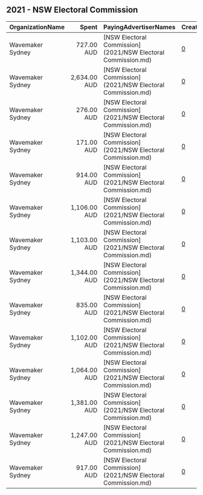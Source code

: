 ## 2021 - NSW Electoral Commission 
|OrganizationName|Spent|PayingAdvertiserNames|CreativeUrls|Impressions|Genders|AgeBrackets|CountryCodes|BillingAddresses|CandidateBallotInformation|
|:---|---:|:---|:---|---:|:---|:---|:---|:---|:---|
|Wavemaker Sydney|727.00 AUD|[NSW Electoral Commission](2021/NSW Electoral Commission.md)|[0](https://www.snap.com/political-ads/asset/befff85eb50ed3e0e343c023ecc0d0b29b1929f5f46507ad09f8129a1b7465e0?mediaType=mp4)|344,162||17-24|australia|"65 Berry St,North Sydney,2060,AU"||
|Wavemaker Sydney|2,634.00 AUD|[NSW Electoral Commission](2021/NSW Electoral Commission.md)|[0](https://www.snap.com/political-ads/asset/36dd16578929f9c03b5d3cc9dd442efa6e5f693653469d2f94078eb737494b51?mediaType=mp4)|965,976||17-24|australia|"65 Berry St,North Sydney,2060,AU"||
|Wavemaker Sydney|276.00 AUD|[NSW Electoral Commission](2021/NSW Electoral Commission.md)|[0](https://www.snap.com/political-ads/asset/7be618b665702a05c0f6d96f1d48ead39f3f7179bb2a0d77c83fca3d7f20b8b1?mediaType=mp4)|127,814||17-24|australia|"65 Berry St,North Sydney,2060,AU"||
|Wavemaker Sydney|171.00 AUD|[NSW Electoral Commission](2021/NSW Electoral Commission.md)|[0](https://www.snap.com/political-ads/asset/224d83518beff64febb4ad2586b2a79389c702b7afacd9f338156bc1e6d6bf1d?mediaType=mp4)|57,222||17-24|australia|"65 Berry St,North Sydney,2060,AU"||
|Wavemaker Sydney|914.00 AUD|[NSW Electoral Commission](2021/NSW Electoral Commission.md)|[0](https://www.snap.com/political-ads/asset/91fea2b4b36570e407fbb1240a668a12bb005fcb1ae514de34a54d181f538144?mediaType=mp4)|430,046||17-24|australia|"65 Berry St,North Sydney,2060,AU"||
|Wavemaker Sydney|1,106.00 AUD|[NSW Electoral Commission](2021/NSW Electoral Commission.md)|[0](https://www.snap.com/political-ads/asset/9d99141648e37a03bb4133b0b14930a78aefec4469a8644b1084eb9ad4e396fa?mediaType=mp4)|537,778||17-24|australia|"65 Berry St,North Sydney,2060,AU"||
|Wavemaker Sydney|1,103.00 AUD|[NSW Electoral Commission](2021/NSW Electoral Commission.md)|[0](https://www.snap.com/political-ads/asset/6d07ddbccf52acdbb2673b6b580fa0dd07bb0e2c83139f01a444f61bbd08ae10?mediaType=mp4)|536,827||17-24|australia|"65 Berry St,North Sydney,2060,AU"||
|Wavemaker Sydney|1,344.00 AUD|[NSW Electoral Commission](2021/NSW Electoral Commission.md)|[0](https://www.snap.com/political-ads/asset/d4d85d989796a4542e63987c4971d9e169cee98e07990c23ca8f2197efb0666c?mediaType=mp4)|656,210||17-24|australia|"65 Berry St,North Sydney,2060,AU"||
|Wavemaker Sydney|835.00 AUD|[NSW Electoral Commission](2021/NSW Electoral Commission.md)|[0](https://www.snap.com/political-ads/asset/1dec86f9f701691465a9f4b64ee50e4db49f6cfa9cb9492ae8d8499cf84aeaa4?mediaType=mp4)|392,648||17-24|australia|"65 Berry St,North Sydney,2060,AU"||
|Wavemaker Sydney|1,102.00 AUD|[NSW Electoral Commission](2021/NSW Electoral Commission.md)|[0](https://www.snap.com/political-ads/asset/8dcba68c5ff6ab6c5d8ed1920d2e79cad6ad30b8ac94b9142684d090bb09804f?mediaType=mp4)|726,514||17-24|australia|"65 Berry St,North Sydney,2060,AU"||
|Wavemaker Sydney|1,064.00 AUD|[NSW Electoral Commission](2021/NSW Electoral Commission.md)|[0](https://www.snap.com/political-ads/asset/6c2c28a232e2360028339ca2511da498f5f417d9e27fb6736c5b0e2d86a61263?mediaType=mp4)|521,857||17-24|australia|"65 Berry St,North Sydney,2060,AU"||
|Wavemaker Sydney|1,381.00 AUD|[NSW Electoral Commission](2021/NSW Electoral Commission.md)|[0](https://www.snap.com/political-ads/asset/51b83a05dbe64a690241be56f5d43d3f47af9b7a090998b90db7f4f717762c41?mediaType=mp4)|678,089||17-24|australia|"65 Berry St,North Sydney,2060,AU"||
|Wavemaker Sydney|1,247.00 AUD|[NSW Electoral Commission](2021/NSW Electoral Commission.md)|[0](https://www.snap.com/political-ads/asset/de04b3a746a0df58e2b978bbc275ecbd0250662aa95eb04d68f357b4fb12f514?mediaType=mp4)|824,249||17-24|australia|"65 Berry St,North Sydney,2060,AU"||
|Wavemaker Sydney|917.00 AUD|[NSW Electoral Commission](2021/NSW Electoral Commission.md)|[0](https://www.snap.com/political-ads/asset/f3a324c24af0d1649b6b5d389b43f541dfb1cf51a4d3517e439efdf37a213159?mediaType=mp4)|431,881||17-24|australia|"65 Berry St,North Sydney,2060,AU"||
